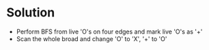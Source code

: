 # Solution
 * Perform BFS from live 'O's on four edges and mark live 'O's as '+'
 * Scan the whole broad and change 'O' to 'X', '+' to 'O'
